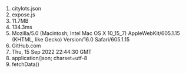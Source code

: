 1. citylots.json
2. expose.js
3. 11.7MB
4. 134.3ms
5. Mozilla/5.0 (Macintosh; Intel Mac OS X 10_15_7) AppleWebKit/605.1.15 (KHTML, like Gecko) Version/16.0 Safari/605.1.15
6. GitHub.com
7. Thu, 15 Sep 2022 22:44:30 GMT
8. application/json; charset=utf-8
9. fetchData()